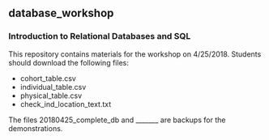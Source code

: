 ## database_workshop
### Introduction to Relational Databases and SQL
This repository contains materials for the workshop on 4/25/2018.
Students should download the following files: 
* cohort_table.csv
* individual_table.csv
* physical_table.csv
* check_ind_location_text.txt

The files 20180425_complete_db and _______ are backups for the demonstrations.
